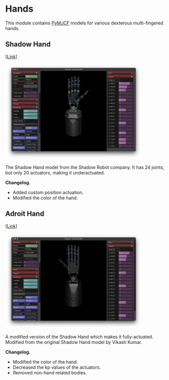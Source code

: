 # Hands

This module contains [PyMJCF](https://github.com/deepmind/dm_control/tree/main/dm_control/mjcf) models for various dexterous multi-fingered hands.

## Shadow Hand

[[Link]](https://github.com/shadow-robot/sr_common/tree/noetic-devel/sr_description/mujoco_models)

<p float="left">
  <img src="shadow_hand.png" height="300">
</p>

The Shadow Hand model from the Shadow Robot company. It has 24 joints, but only 20 actuators, making it underactuated.

**Changelog.**

* Added custom position actuation.
* Modified the color of the hand.

## Adroit Hand

[[Link]](https://github.com/vikashplus/Adroit)

<p float="left">
  <img src="adroit.png" height="300">
</p>

A modified version of the Shadow Hand which makes it fully-actuated. Modified from the original Shadow Hand model by Vikash Kumar.

**Changelog.**

* Modified the color of the hand.
* Decreased the kp values of the actuators.
* Removed non-hand related bodies.
